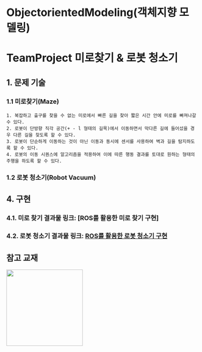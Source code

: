 ObjectorientedModeling(객체지향 모델링)
=======================================

# TeamProject 미로찾기 & 로봇 청소기
## 1. 문제 기술
### 1.1 미로찾기(Maze)
    1. 복잡하고 출구를 찾을 수 없는 미로에서 빠른 길을 찾아 짧은 시간 안에 미로를 빠져나갈 수 있다.
    2. 로봇이 단방향 직각 공간(+ - l 형태의 길목)에서 이동하면서 막다른 길에 들어섰을 경우 다른 길을 찾도록 할 수 있다.
    3. 로봇이 단순하게 이동하는 것이 아닌 이동과 동시에 센서를 사용하여 벽과 길을 탐지하도록 할 수 있다.
    4. 로봇의 이동 시퀀스에 알고리즘을 적용하여 이에 따른 행동 결과를 토대로 원하는 형태의 주행을 하도록 할 수 있다.

### 1.2 로봇 청소기(Robot Vacuum)



## 4. 구현
### 4.1. 미로 찾기 결과물 링크: [ROS를 활용한 미로 찾기 구현]
### 4.2. 로봇 청소기 결과물 링크: [ROS를 활용한 로봇 청소기 구현](https://youtu.be/svkuf2hENKo)



## 참고 교재
<img width="200" src="https://user-images.githubusercontent.com/38236367/97992727-70809e80-1e26-11eb-8db1-f80d95ec1d87.jpg">





